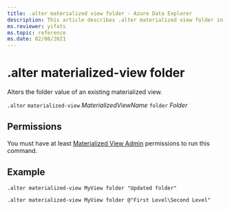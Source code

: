 ```yaml
---
title: .alter materialized view folder - Azure Data Explorer
description: This article describes .alter materialized view folder in Azure Data Explorer.
ms.reviewer: yifats
ms.topic: reference
ms.date: 02/08/2021
---
```

# .alter materialized-view folder

Alters the folder value of an existing materialized view. 

`.alter` `materialized-view` *MaterializedViewName* `folder` *Folder*

## Permissions

You must have at least [Materialized View Admin](../access-control/role-based-access-control.md) permissions to run this command.

## Example

```kusto
.alter materialized-view MyView folder "Updated folder"
```

```kusto
.alter materialized-view MyView folder @"First Level\Second Level"
```

